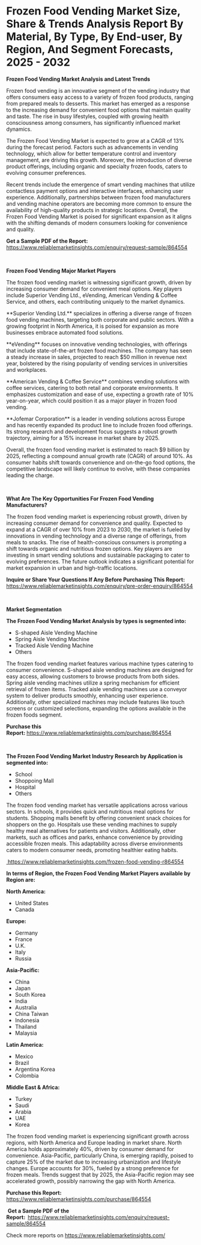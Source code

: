 <p><h1>Frozen Food Vending Market Size, Share & Trends Analysis Report By Material, By Type, By End-user, By Region, And Segment Forecasts, 2025 - 2032</h1></p><p><strong>Frozen Food Vending Market Analysis and Latest Trends</strong></p>
<p><p>Frozen food vending is an innovative segment of the vending industry that offers consumers easy access to a variety of frozen food products, ranging from prepared meals to desserts. This market has emerged as a response to the increasing demand for convenient food options that maintain quality and taste. The rise in busy lifestyles, coupled with growing health consciousness among consumers, has significantly influenced market dynamics.</p><p>The Frozen Food Vending Market is expected to grow at a CAGR of 13% during the forecast period. Factors such as advancements in vending technology, which allow for better temperature control and inventory management, are driving this growth. Moreover, the introduction of diverse product offerings, including organic and specialty frozen foods, caters to evolving consumer preferences. </p><p>Recent trends include the emergence of smart vending machines that utilize contactless payment options and interactive interfaces, enhancing user experience. Additionally, partnerships between frozen food manufacturers and vending machine operators are becoming more common to ensure the availability of high-quality products in strategic locations. Overall, the Frozen Food Vending Market is poised for significant expansion as it aligns with the shifting demands of modern consumers looking for convenience and quality.</p></p>
<p><strong>Get a Sample PDF of the Report:&nbsp;</strong> <a href="https://www.reliablemarketinsights.com/enquiry/request-sample/864554?utm_campaign=3290&utm_medium=2&utm_source=Github&utm_content=ia&utm_term=10042025&utm_id=frozen-food-vending">https://www.reliablemarketinsights.com/enquiry/request-sample/864554</a></p>
<p>&nbsp;</p>
<p><strong>Frozen Food Vending Major Market Players</strong></p>
<p><p>The frozen food vending market is witnessing significant growth, driven by increasing consumer demand for convenient meal options. Key players include Superior Vending Ltd., eVending, American Vending & Coffee Service, and others, each contributing uniquely to the market dynamics.</p><p>**Superior Vending Ltd.** specializes in offering a diverse range of frozen food vending machines, targeting both corporate and public sectors. With a growing footprint in North America, it is poised for expansion as more businesses embrace automated food solutions. </p><p>**eVending** focuses on innovative vending technologies, with offerings that include state-of-the-art frozen food machines. The company has seen a steady increase in sales, projected to reach $50 million in revenue next year, bolstered by the rising popularity of vending services in universities and workplaces.</p><p>**American Vending & Coffee Service** combines vending solutions with coffee services, catering to both retail and corporate environments. It emphasizes customization and ease of use, expecting a growth rate of 10% year-on-year, which could position it as a major player in frozen food vending.</p><p>**Jofemar Corporation** is a leader in vending solutions across Europe and has recently expanded its product line to include frozen food offerings. Its strong research and development focus suggests a robust growth trajectory, aiming for a 15% increase in market share by 2025.</p><p>Overall, the frozen food vending market is estimated to reach $9 billion by 2025, reflecting a compound annual growth rate (CAGR) of around 10%. As consumer habits shift towards convenience and on-the-go food options, the competitive landscape will likely continue to evolve, with these companies leading the charge.</p></p>
<p>&nbsp;</p>
<p><strong>What Are The Key Opportunities For Frozen Food Vending Manufacturers?</strong></p>
<p><p>The frozen food vending market is experiencing robust growth, driven by increasing consumer demand for convenience and quality. Expected to expand at a CAGR of over 10% from 2023 to 2030, the market is fueled by innovations in vending technology and a diverse range of offerings, from meals to snacks. The rise of health-conscious consumers is prompting a shift towards organic and nutritious frozen options. Key players are investing in smart vending solutions and sustainable packaging to cater to evolving preferences. The future outlook indicates a significant potential for market expansion in urban and high-traffic locations.</p></p>
<p><strong>Inquire or Share Your Questions If Any Before Purchasing This Report:</strong> <a href="https://www.reliablemarketinsights.com/enquiry/pre-order-enquiry/864554?utm_campaign=3290&utm_medium=2&utm_source=Github&utm_content=ia&utm_term=10042025&utm_id=frozen-food-vending">https://www.reliablemarketinsights.com/enquiry/pre-order-enquiry/864554</a></p>
<p>&nbsp;</p>
<p><strong>Market Segmentation</strong></p>
<p><strong>The Frozen Food Vending Market Analysis by types is segmented into:</strong></p>
<p><ul><li>S-shaped Aisle Vending Machine</li><li>Spring Aisle Vending Machine</li><li>Tracked Aisle Vending Machine</li><li>Others</li></ul></p>
<p><p>The frozen food vending market features various machine types catering to consumer convenience. S-shaped aisle vending machines are designed for easy access, allowing customers to browse products from both sides. Spring aisle vending machines utilize a spring mechanism for efficient retrieval of frozen items. Tracked aisle vending machines use a conveyor system to deliver products smoothly, enhancing user experience. Additionally, other specialized machines may include features like touch screens or customized selections, expanding the options available in the frozen foods segment.</p></p>
<p><strong>Purchase this Report:&nbsp;</strong><a href="https://www.reliablemarketinsights.com/purchase/864554?utm_campaign=3290&utm_medium=2&utm_source=Github&utm_content=ia&utm_term=10042025&utm_id=frozen-food-vending">https://www.reliablemarketinsights.com/purchase/864554</a></p>
<p>&nbsp;</p>
<p><strong>The Frozen Food Vending Market Industry Research by Application is segmented into:</strong></p>
<p><ul><li>School</li><li>Shoppoing Mall</li><li>Hospital</li><li>Others</li></ul></p>
<p><p>The frozen food vending market has versatile applications across various sectors. In schools, it provides quick and nutritious meal options for students. Shopping malls benefit by offering convenient snack choices for shoppers on the go. Hospitals use these vending machines to supply healthy meal alternatives for patients and visitors. Additionally, other markets, such as offices and parks, enhance convenience by providing accessible frozen meals. This adaptability across diverse environments caters to modern consumer needs, promoting healthier eating habits.</p></p>
<p><a href="https://www.reliablemarketinsights.com/frozen-food-vending-r864554?utm_campaign=3290&utm_medium=2&utm_source=Github&utm_content=ia&utm_term=10042025&utm_id=frozen-food-vending">&nbsp;https://www.reliablemarketinsights.com/frozen-food-vending-r864554</a></p>
<p><strong>In terms of Region, the Frozen Food Vending Market Players available by Region are:</strong></p>
<p>
    <p> <strong> North America: </strong>
        <ul>
            <li>United States</li>
            <li>Canada</li>
        </ul>
        </p> 
    <p> <strong> Europe: </strong>
        <ul>
            <li>Germany</li>
            <li>France</li>
            <li>U.K.</li>
            <li>Italy</li>
            <li>Russia</li>
        </ul>
        </p> 
    <p> <strong> Asia-Pacific: </strong>
        <ul>
            <li>China</li>
            <li>Japan</li>
            <li>South Korea</li>
            <li>India</li>
            <li>Australia</li>
            <li>China Taiwan</li>
            <li>Indonesia</li>
            <li>Thailand</li>
            <li>Malaysia</li>
        </ul>
        </p> 
    <p> <strong> Latin America: </strong>
        <ul>
            <li>Mexico</li>
            <li>Brazil</li>
            <li>Argentina Korea</li>
            <li>Colombia</li>
        </ul>
        </p> 
    <p> <strong> Middle East & Africa: </strong>
        <ul>
            <li>Turkey</li>
            <li>Saudi</li>
            <li>Arabia</li>
            <li>UAE</li>
            <li>Korea</li>
        </ul>
    </p>
    </p>
<p><p>The frozen food vending market is experiencing significant growth across regions, with North America and Europe leading in market share. North America holds approximately 40%, driven by consumer demand for convenience. Asia-Pacific, particularly China, is emerging rapidly, poised to capture 25% of the market due to increasing urbanization and lifestyle changes. Europe accounts for 30%, fueled by a strong preference for frozen meals. Trends suggest that by 2025, the Asia-Pacific region may see accelerated growth, possibly narrowing the gap with North America.</p></p>
<p><strong>Purchase this Report: </strong><a href="https://www.reliablemarketinsights.com/purchase/864554?utm_campaign=3290&utm_medium=2&utm_source=Github&utm_content=ia&utm_term=10042025&utm_id=frozen-food-vending">https://www.reliablemarketinsights.com/purchase/864554</a></p>
<p>&nbsp;<strong>Get a Sample PDF of the Report:&nbsp;&nbsp;</strong><a href="https://www.reliablemarketinsights.com/enquiry/request-sample/864554?utm_campaign=3290&utm_medium=2&utm_source=Github&utm_content=ia&utm_term=10042025&utm_id=frozen-food-vending">https://www.reliablemarketinsights.com/enquiry/request-sample/864554</a></p>
<p><strong></strong></p>
<p>Check more reports on <a href="https://www.reliablemarketinsights.com/?utm_campaign=3290&utm_medium=2&utm_source=Github&utm_content=ia&utm_term=10042025&utm_id=frozen-food-vending">https://www.reliablemarketinsights.com/</a></p>